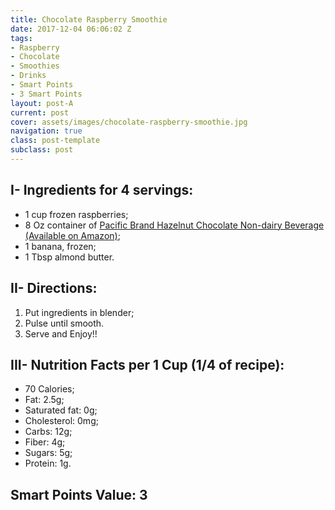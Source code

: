 ```yaml
---
title: Chocolate Raspberry Smoothie
date: 2017-12-04 06:06:02 Z
tags:
- Raspberry
- Chocolate
- Smoothies
- Drinks
- Smart Points
- 3 Smart Points
layout: post-A
current: post
cover: assets/images/chocolate-raspberry-smoothie.jpg
navigation: true
class: post-template
subclass: post
---
```


## I- Ingredients for 4 servings:

* 1 cup frozen raspberries;
* 8 Oz container of <a href="https://amzn.to/2njWaTz">Pacific Brand Hazelnut Chocolate Non-dairy Beverage (Available on Amazon)</a>;
* 1 banana, frozen;
* 1 Tbsp almond butter.

## II- Directions:

1. Put ingredients in blender;
2. Pulse until smooth.
3. Serve and Enjoy!!

## III- Nutrition Facts per 1 Cup (1/4 of recipe):

* 70 Calories;
* Fat: 2.5g;
* Saturated fat: 0g;
* Cholesterol: 0mg;
* Carbs: 12g;
* Fiber: 4g;
* Sugars: 5g;
* Protein: 1g.

## Smart Points Value: 3
